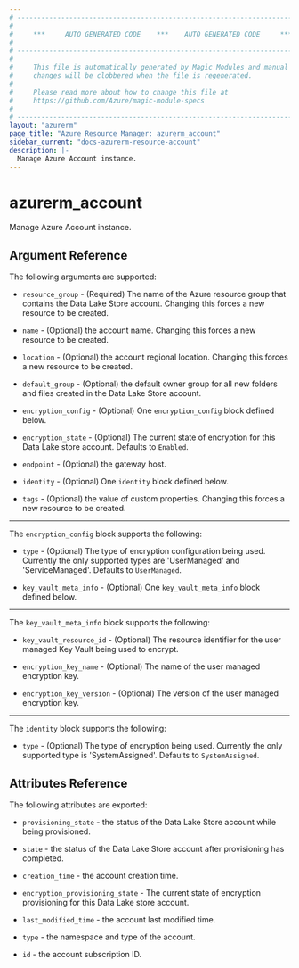 ```yaml
---
# ----------------------------------------------------------------------------
#
#     ***     AUTO GENERATED CODE    ***    AUTO GENERATED CODE     ***
#
# ----------------------------------------------------------------------------
#
#     This file is automatically generated by Magic Modules and manual
#     changes will be clobbered when the file is regenerated.
#
#     Please read more about how to change this file at
#     https://github.com/Azure/magic-module-specs
#
# ----------------------------------------------------------------------------
layout: "azurerm"
page_title: "Azure Resource Manager: azurerm_account"
sidebar_current: "docs-azurerm-resource-account"
description: |-
  Manage Azure Account instance.
---
```


# azurerm_account

Manage Azure Account instance.


## Argument Reference

The following arguments are supported:

* `resource_group` - (Required) The name of the Azure resource group that contains the Data Lake Store account. Changing this forces a new resource to be created.

* `name` - (Optional) the account name. Changing this forces a new resource to be created.

* `location` - (Optional) the account regional location. Changing this forces a new resource to be created.

* `default_group` - (Optional) the default owner group for all new folders and files created in the Data Lake Store account.

* `encryption_config` - (Optional) One `encryption_config` block defined below.

* `encryption_state` - (Optional) The current state of encryption for this Data Lake store account. Defaults to `Enabled`.

* `endpoint` - (Optional) the gateway host.

* `identity` - (Optional) One `identity` block defined below.

* `tags` - (Optional) the value of custom properties. Changing this forces a new resource to be created.

---

The `encryption_config` block supports the following:

* `type` - (Optional) The type of encryption configuration being used. Currently the only supported types are 'UserManaged' and 'ServiceManaged'. Defaults to `UserManaged`.

* `key_vault_meta_info` - (Optional) One `key_vault_meta_info` block defined below.


---

The `key_vault_meta_info` block supports the following:

* `key_vault_resource_id` - (Optional) The resource identifier for the user managed Key Vault being used to encrypt.

* `encryption_key_name` - (Optional) The name of the user managed encryption key.

* `encryption_key_version` - (Optional) The version of the user managed encryption key.

---

The `identity` block supports the following:

* `type` - (Optional) The type of encryption being used. Currently the only supported type is 'SystemAssigned'. Defaults to `SystemAssigned`.

## Attributes Reference

The following attributes are exported:

* `provisioning_state` - the status of the Data Lake Store account while being provisioned.

* `state` - the status of the Data Lake Store account after provisioning has completed.

* `creation_time` - the account creation time.

* `encryption_provisioning_state` - The current state of encryption provisioning for this Data Lake store account.

* `last_modified_time` - the account last modified time.

* `type` - the namespace and type of the account.

* `id` - the account subscription ID.
